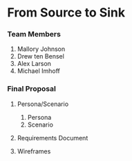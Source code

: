 # From Source to Sink

### Team Members

1. Mallory Johnson
2. Drew ten Bensel
3. Alex Larson
4. Michael Imhoff

### Final Proposal
1. Persona/Scenario
    1. Persona
    2. Scenario
2. Requirements Document

3. Wireframes






